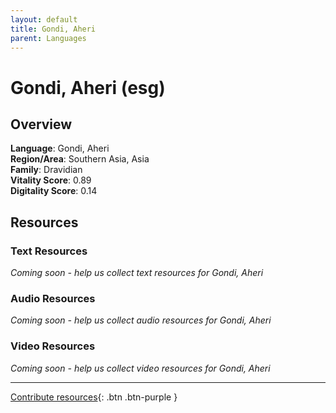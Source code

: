 ```yaml
---
layout: default
title: Gondi, Aheri
parent: Languages
---
```


# Gondi, Aheri (esg)

## Overview

**Language**: Gondi, Aheri  
**Region/Area**: Southern Asia, Asia  
**Family**: Dravidian  
**Vitality Score**: 0.89  
**Digitality Score**: 0.14  

## Resources

### Text Resources
*Coming soon - help us collect text resources for Gondi, Aheri*

### Audio Resources
*Coming soon - help us collect audio resources for Gondi, Aheri*

### Video Resources
*Coming soon - help us collect video resources for Gondi, Aheri*

---

[Contribute resources](https://fairtrain.github.io/){: .btn .btn-purple }
